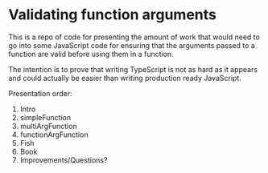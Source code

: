 # Validating function arguments

This is a repo of code for presenting the amount of work that would need to go into some JavaScript code for ensuring that the arguments passed to a function are valid before using them in a function.

The intention is to prove that writing TypeScript is not as hard as it appears and could actually be easier than writing production ready JavaScript.

Presentation order:

1. Intro
1. simpleFunction
1. multiArgFunction
1. functionArgFunction
1. Fish
1. Book
1. Improvements/Questions?
